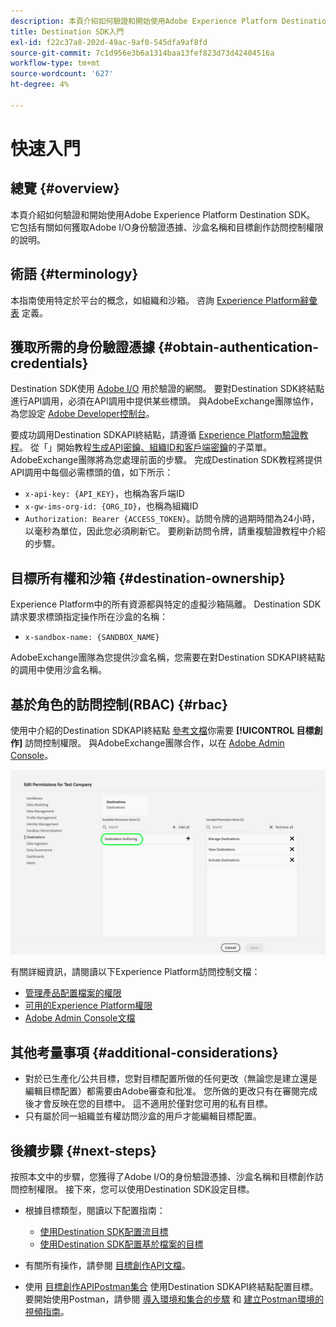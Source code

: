 ```yaml
---
description: 本頁介紹如何驗證和開始使用Adobe Experience Platform Destination SDK。 它包括有關如何獲取Adobe I/O身份驗證憑據、沙盒名稱和目標創作訪問控制權限的說明。
title: Destination SDK入門
exl-id: f22c37a8-202d-49ac-9af0-545dfa9af8fd
source-git-commit: 7c1d956e3b6a1314baa13fef823d73d42404516a
workflow-type: tm+mt
source-wordcount: '627'
ht-degree: 4%

---
```


# 快速入門

## 總覽 {#overview}

本頁介紹如何驗證和開始使用Adobe Experience Platform Destination SDK。 它包括有關如何獲取Adobe I/O身份驗證憑據、沙盒名稱和目標創作訪問控制權限的說明。

## 術語 {#terminology}

本指南使用特定於平台的概念，如組織和沙箱。 咨詢 [Experience Platform辭彙表](https://experienceleague.adobe.com/docs/experience-platform/landing/glossary.html) 定義。

## 獲取所需的身份驗證憑據 {#obtain-authentication-credentials}

Destination SDK使用 [Adobe I/O](https://www.adobe.io/) 用於驗證的網關。 要對Destination SDK終結點進行API調用，必須在API調用中提供某些標頭。 與AdobeExchange團隊協作，為您設定 [Adobe Developer控制台](https://developer.adobe.com/console)。

要成功調用Destination SDKAPI終結點，請遵循 [Experience Platform驗證教程](https://experienceleague.adobe.com/docs/experience-platform/landing/platform-apis/api-authentication.html)。 從「」開始教程[生成API密鑰、組織ID和客戶端密鑰](https://experienceleague.adobe.com/docs/experience-platform/landing/platform-apis/api-authentication.html#api-ims-secret)的子菜單。 AdobeExchange團隊將為您處理前面的步驟。 完成Destination SDK教程將提供API調用中每個必需標頭的值，如下所示：

* `x-api-key: {API_KEY}`，也稱為客戶端ID
* `x-gw-ims-org-id: {ORG_ID}`，也稱為組織ID
* `Authorization: Bearer {ACCESS_TOKEN}`。訪問令牌的過期時間為24小時，以毫秒為單位，因此您必須刷新它。 要刷新訪問令牌，請重複驗證教程中介紹的步驟。

<!--

### Obtain `Authorization: Bearer {ACCESS_TOKEN}`

To obtain the `{ACCESS_TOKEN}`, you must generate a JWT token and exchange it for the access token. Follow the steps below:

1. Follow the instructions in the [Generate JWT section](https://www.adobe.io/apis/experienceplatform/console/docs.html#!AdobeDocs/adobeio-console/master/credentials.md) in the credentials guide.
2. Follow the instructions in [Step 3: try it](https://www.adobe.io/authentication/auth-methods.html#!AdobeDocs/adobeio-auth/master/AuthenticationOverview/ServiceAccountIntegration.md) in the Service account connection guide.

You now have the required authentication headers `x-api-key: {API_KEY}`, `x-gw-ims-org-id: {ORG_ID}`, and `Authorization: Bearer {ACCESS_TOKEN}`.

>[!NOTE]
>
>The access token has an expiration time of 24 hours, expressed in milliseconds, so you will have to refresh it. To refresh the access token, repeat the steps outlined in this section.

-->

## 目標所有權和沙箱 {#destination-ownership}

Experience Platform中的所有資源都與特定的虛擬沙箱隔離。 Destination SDK請求要求標頭指定操作所在沙盒的名稱：

* `x-sandbox-name: {SANDBOX_NAME}`

AdobeExchange團隊為您提供沙盒名稱，您需要在對Destination SDKAPI終結點的調用中使用沙盒名稱。

## 基於角色的訪問控制(RBAC) {#rbac}

使用中介紹的Destination SDKAPI終結點 [參考文檔](functionality/configuration-options.md)你需要 **[!UICONTROL 目標創作]** 訪問控制權限。 與AdobeExchange團隊合作，以在 [Adobe Admin Console](https://adminconsole.adobe.com/)。

![目標創作權限](./assets/destination-authoring-permission.png)

有關詳細資訊，請閱讀以下Experience Platform訪問控制文檔：

* [管理產品配置檔案的權限](/help/access-control/ui/permissions.md)
* [可用的Experience Platform權限](/help/access-control/home.md#permissions)
* [Adobe Admin Console文檔](https://helpx.adobe.com/tw/enterprise/using/admin-console.html)

## 其他考量事項 {#additional-considerations}

* 對於已生產化/公共目標，您對目標配置所做的任何更改（無論您是建立還是編輯目標配置）都需要由Adobe審查和批准。 您所做的更改只有在審閱完成後才會反映在您的目標中。 這不適用於僅對您可用的私有目標。
* 只有屬於同一組織並有權訪問沙盒的用戶才能編輯目標配置。

## 後續步驟 {#next-steps}

按照本文中的步驟，您獲得了Adobe I/O的身份驗證憑據、沙盒名稱和目標創作訪問控制權限。 接下來，您可以使用Destination SDK設定目標。

* 根據目標類型，閱讀以下配置指南：

   * [使用Destination SDK配置流目標](guides/configure-destination-instructions.md)
   * [使用Destination SDK配置基於檔案的目標](guides/configure-file-based-destination-instructions.md)

* 有關所有操作，請參閱 [目標創作API文檔](https://www.adobe.io/experience-platform-apis/references/destination-authoring/)。
* 使用 [目標創作APIPostman集合](https://github.com/adobe/experience-platform-postman-samples/blob/master/apis/experience-platform/Destination%20Authoring%20API.postman_collection.json) 使用Destination SDKAPI終結點配置目標。 要開始使用Postman，請參閱 [導入環境和集合的步驟](https://learning.postman.com/docs/getting-started/importing-and-exporting-data/) 和 [建立Postman環境的視頻指南](https://video.tv.adobe.com/v/28832)。
